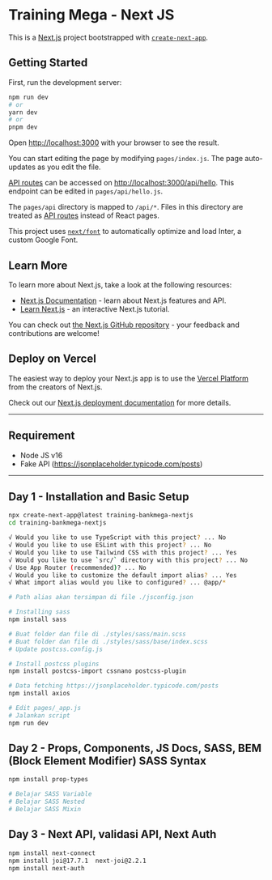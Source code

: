 # Training Mega - Next JS

This is a [Next.js](https://nextjs.org/) project bootstrapped with [`create-next-app`](https://github.com/vercel/next.js/tree/canary/packages/create-next-app).

## Getting Started

First, run the development server:

```bash
npm run dev
# or
yarn dev
# or
pnpm dev
```

Open [http://localhost:3000](http://localhost:3000) with your browser to see the result.

You can start editing the page by modifying `pages/index.js`. The page auto-updates as you edit the file.

[API routes](https://nextjs.org/docs/api-routes/introduction) can be accessed on [http://localhost:3000/api/hello](http://localhost:3000/api/hello). This endpoint can be edited in `pages/api/hello.js`.

The `pages/api` directory is mapped to `/api/*`. Files in this directory are treated as [API routes](https://nextjs.org/docs/api-routes/introduction) instead of React pages.

This project uses [`next/font`](https://nextjs.org/docs/basic-features/font-optimization) to automatically optimize and load Inter, a custom Google Font.

## Learn More

To learn more about Next.js, take a look at the following resources:

- [Next.js Documentation](https://nextjs.org/docs) - learn about Next.js features and API.
- [Learn Next.js](https://nextjs.org/learn) - an interactive Next.js tutorial.

You can check out [the Next.js GitHub repository](https://github.com/vercel/next.js/) - your feedback and contributions are welcome!

## Deploy on Vercel

The easiest way to deploy your Next.js app is to use the [Vercel Platform](https://vercel.com/new?utm_medium=default-template&filter=next.js&utm_source=create-next-app&utm_campaign=create-next-app-readme) from the creators of Next.js.

Check out our [Next.js deployment documentation](https://nextjs.org/docs/deployment) for more details.

---

## Requirement

- Node JS v16
- Fake API (<https://jsonplaceholder.typicode.com/posts>)

---

## Day 1 - Installation and Basic Setup

```sh
npx create-next-app@latest training-bankmega-nextjs
cd training-bankmega-nextjs

√ Would you like to use TypeScript with this project? ... No
√ Would you like to use ESLint with this project? ... No
√ Would you like to use Tailwind CSS with this project? ... Yes
√ Would you like to use `src/` directory with this project? ... No
√ Use App Router (recommended)? ... No
√ Would you like to customize the default import alias? ... Yes
√ What import alias would you like to configured? ... @app/*

# Path alias akan tersimpan di file ./jsconfig.json

# Installing sass
npm install sass

# Buat folder dan file di ./styles/sass/main.scss
# Buat folder dan file di ./styles/sass/base/index.scss
# Update postcss.config.js

# Install postcss plugins
npm install postcss-import cssnano postcss-plugin

# Data fetching https://jsonplaceholder.typicode.com/posts
npm install axios

# Edit pages/_app.js
# Jalankan script
npm run dev
```

## Day 2 - Props, Components, JS Docs, SASS, BEM (Block Element Modifier) SASS Syntax

```sh
npm install prop-types

# Belajar SASS Variable
# Belajar SASS Nested
# Belajar SASS Mixin
```

## Day 3 - Next API, validasi API, Next Auth

```sh
npm install next-connect
npm install joi@17.7.1  next-joi@2.2.1
npm install next-auth
```
